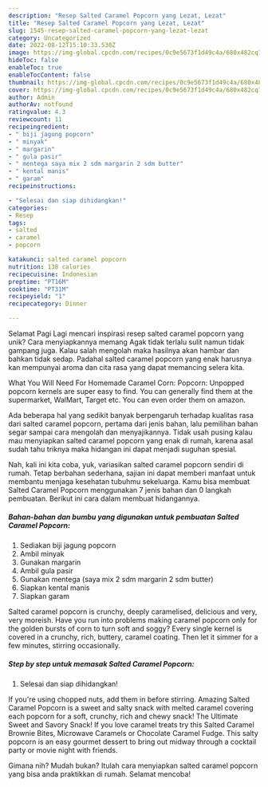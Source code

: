 ```yaml
---
description: "Resep Salted Caramel Popcorn yang Lezat, Lezat"
title: "Resep Salted Caramel Popcorn yang Lezat, Lezat"
slug: 1545-resep-salted-caramel-popcorn-yang-lezat-lezat
category: Uncategorized
date: 2022-08-12T15:10:33.530Z
image: https://img-global.cpcdn.com/recipes/0c9e5673f1d49c4a/680x482cq70/salted-caramel-popcorn-foto-resep-utama.jpg
hideToc: false
enableToc: true
enableTocContent: false
thumbnail: https://img-global.cpcdn.com/recipes/0c9e5673f1d49c4a/680x482cq70/salted-caramel-popcorn-foto-resep-utama.jpg
cover: https://img-global.cpcdn.com/recipes/0c9e5673f1d49c4a/680x482cq70/salted-caramel-popcorn-foto-resep-utama.jpg
author: Admin
authorAv: notfound
ratingvalue: 4.3
reviewcount: 11
recipeingredient:
- " biji jagung popcorn"
- " minyak"
- " margarin"
- " gula pasir"
- " mentega saya mix 2 sdm margarin 2 sdm butter"
- " kental manis"
- " garam"
recipeinstructions:

- "Selesai dan siap dihidangkan!"
categories:
- Resep
tags:
- salted
- caramel
- popcorn

katakunci: salted caramel popcorn 
nutrition: 138 calories
recipecuisine: Indonesian
preptime: "PT16M"
cooktime: "PT31M"
recipeyield: "1"
recipecategory: Dinner

---
```



Selamat Pagi Lagi mencari inspirasi resep salted caramel popcorn yang unik? Cara menyiapkannya memang Agak tidak terlalu sulit namun tidak gampang juga. Kalau salah mengolah maka hasilnya akan hambar dan bahkan tidak sedap. Padahal salted caramel popcorn yang enak harusnya kan mempunyai aroma dan cita rasa yang dapat memancing selera kita.


What You Will Need For Homemade Caramel Corn: Popcorn: Unpopped popcorn kernels are super easy to find. You can generally find them at the supermarket, WalMart, Target etc. You can even order them on amazon.

Ada beberapa hal yang sedikit banyak berpengaruh terhadap kualitas rasa dari salted caramel popcorn, pertama dari jenis bahan, lalu pemilihan bahan segar sampai cara mengolah dan menyajikannya. Tidak usah pusing kalau mau menyiapkan salted caramel popcorn yang enak di rumah, karena asal sudah tahu triknya maka hidangan ini dapat menjadi suguhan spesial.


Nah, kali ini kita coba, yuk, variasikan salted caramel popcorn sendiri di rumah. Tetap berbahan sederhana, sajian ini dapat memberi manfaat untuk membantu menjaga kesehatan tubuhmu sekeluarga. Kamu bisa membuat Salted Caramel Popcorn menggunakan 7 jenis bahan dan 0 langkah pembuatan. Berikut ini cara dalam membuat hidangannya.

<!--inarticleads1-->

##### Bahan-bahan dan bumbu yang digunakan untuk pembuatan Salted Caramel Popcorn:

1. Sediakan  biji jagung popcorn
1. Ambil  minyak
1. Gunakan  margarin
1. Ambil  gula pasir
1. Gunakan  mentega (saya mix 2 sdm margarin 2 sdm butter)
1. Siapkan  kental manis
1. Siapkan  garam


Salted caramel popcorn is crunchy, deeply caramelised, delicious and very, very moreish. Have you run into problems making caramel popcorn only for the golden bursts of corn to turn soft and soggy? Every single kernel is covered in a crunchy, rich, buttery, caramel coating. Then let it simmer for a few minutes, stirring occasionally. 

<!--inarticleads2-->

##### Step by step untuk memasak Salted Caramel Popcorn:


1. Selesai dan siap dihidangkan!

If you&#39;re using chopped nuts, add them in before stirring. Amazing Salted Caramel Popcorn is a sweet and salty snack with melted caramel covering each popcorn for a soft, crunchy, rich and chewy snack! The Ultimate Sweet and Savory Snack! If you love caramel treats try this Salted Caramel Brownie Bites, Microwave Caramels or Chocolate Caramel Fudge. This salty popcorn is an easy gourmet dessert to bring out midway through a cocktail party or movie night with friends. 

Gimana nih? Mudah bukan? Itulah cara menyiapkan salted caramel popcorn yang bisa anda praktikkan di rumah. Selamat mencoba!
